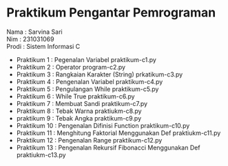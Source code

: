 # Praktikum Pengantar Pemrograman
<div> Nama : Sarvina Sari </div>
<div> Nim : 231031069 </div>
<div> Prodi : Sistem Informasi C </div>

* Praktikum 1 : Pegenalan Variabel praktikum-c1.py
* Praktikum 2 : Operator program-c2.py
* Praktikum 3 : Rangkaian Karakter (String) prkatikum-c3.py
* Praktikum 4 : Pengenalan Variabel praktikum-c4.py 
* Praktikum 5 : Pengulangan While praktikum-c5.py
* Praktikum 6 : While True praktikum-c6.py
* Praktikum 7 : Membuat Sandi praktikum-c7.py
* Praktikum 8 : Tebak Warna praktiukm-c8.py
* praktikum 9 : Tebak Angka praktikum-c9.py
* Praktikum 10 : Pengenalan Difinisi Function praktikum-c10.py
* Praktikum 11 : Menghitung Faktorial Menggunakan Def praktiukm-c11.py
* Praktikum 12 : Pengenalan Range praktikum-c12.py
* Praktikum 13 : Pengenalan Rekursif Fibonacci Menggunakan Def praktiukm-c13.py
